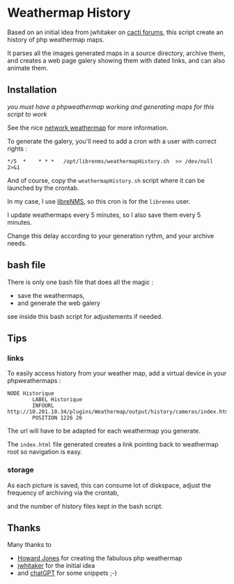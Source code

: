 # Weathermap History

Based on an initial idea from jwhitaker on [cacti forums](https://forums.cacti.net/viewtopic.php?t=40310), this script create an history of php weathermap maps.

It parses all the images generated maps in a source directory, archive them, and creates a web page galery showing them with dated links, and can also animate them.

## Installation

*you must have a phpweathermap working and generating maps for this script to work*

See the nice [network weathermap](https://www.network-weathermap.com/) for more information.

To generate the galery, you'll need to add a cron with a user with correct rights :

`*/5  *    * * *   /opt/librenms/weathermapHistory.sh  >> /dev/null 2>&1`

And of course, copy the `weathermapHistory.sh` script where it can be launched by the crontab.

In my case, I use [libreNMS](https://www.librenms.org/), so this cron is for the `librenms` user.

I update weathermaps every 5 minutes, so I also save them every 5 minutes. 

Change this delay according to your generation rythm, and your archive needs.

## bash file

There is only one bash file that does all the magic :

- save the weathermaps, 
- and generate the web galery

see inside this bash script for adjustements if needed.

## Tips

### links

To easily access history from your weather map, add a virtual device in your phpweathermaps : 

```
NODE Historique
        LABEL Historique
        INFOURL http://10.201.10.34/plugins/Weathermap/output/history/cameras/index.html
        POSITION 1226 26
```
The url will have to be adapted for each weathermap you generate.

The `index.html` file generated creates a link pointing back to weathermap root so navigation is easy.

### storage

As each picture is saved, this can consume lot of diskspace, adjust the frequency of archiving via the crontab,

and the number of history files kept in the bash script.


## Thanks

Many thanks to

- [Howard Jones](https://www.network-weathermap.com/) for creating the fabulous php weathermap
- [jwhitaker](http://forums.cacti.net/memberlist.php?mode=viewprofile&u=29739) for the initial idea 
- and [chatGPT](https://chat.openai.com/chat) for some snippets ;-)


